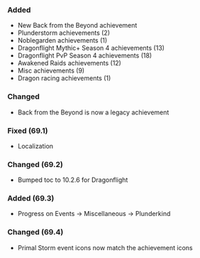 ### Added
- New Back from the Beyond achievement
- Plunderstorm achievements (2)
- Noblegarden achievements (1)
- Dragonflight Mythic+ Season 4 achievements (13)
- Dragonflight PvP Season 4 achievements (18)
- Awakened Raids achievements (12)
- Misc achievements (9)
- Dragon racing achievements (1)

### Changed
- Back from the Beyond is now a legacy achievement

### Fixed (69.1)
- Localization

### Changed (69.2)
- Bumped toc to 10.2.6 for Dragonflight

### Added (69.3)
- Progress on Events -> Miscellaneous -> Plunderkind

### Changed (69.4)
- Primal Storm event icons now match the achievement icons